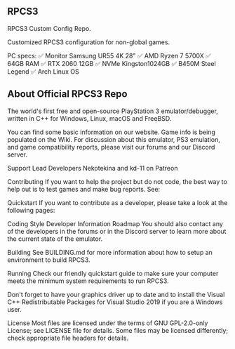 ## RPCS3

RPCS3 Custom Config Repo.

Customized RPCS3 configuration for non-global games.

PC specs:
✅ Monitor Samsung UR55 4K 28"
✅ AMD Ryzen 7 5700X
✅ 64GB RAM
✅ RTX 2060 12GB
✅ NVMe Kingston1024GB
✅ B450M Steel Legend
✅ Arch Linux OS


## About Official RPCS3 Repo

The world's first free and open-source PlayStation 3 emulator/debugger, written in C++ for Windows, Linux, macOS and FreeBSD.

You can find some basic information on our website. Game info is being populated on the Wiki. For discussion about this emulator, PS3 emulation, and game compatibility reports, please visit our forums and our Discord server.

Support Lead Developers Nekotekina and kd-11 on Patreon

Contributing
If you want to help the project but do not code, the best way to help out is to test games and make bug reports. See:

Quickstart
If you want to contribute as a developer, please take a look at the following pages:

Coding Style
Developer Information
Roadmap
You should also contact any of the developers in the forums or in the Discord server to learn more about the current state of the emulator.

Building
See BUILDING.md for more information about how to setup an environment to build RPCS3.

Running
Check our friendly quickstart guide to make sure your computer meets the minimum system requirements to run RPCS3.

Don't forget to have your graphics driver up to date and to install the Visual C++ Redistributable Packages for Visual Studio 2019 if you are a Windows user.

License
Most files are licensed under the terms of GNU GPL-2.0-only License; see LICENSE file for details. Some files may be licensed differently; check appropriate file headers for details.

